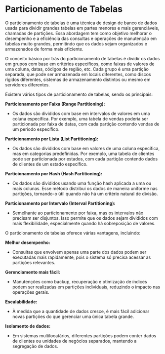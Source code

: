 # Particionamento de Tabelas


O particionamento de tabelas é uma técnica de design de banco de dados usada para dividir grandes tabelas em partes menores e mais gerenciáveis, chamadas de partições.
Essa abordagem tem como objetivo melhorar o desempenho e a eficiência das consultas e operações de manutenção em tabelas muito grandes, permitindo que os dados sejam
organizados e armazenados de forma mais eficiente.

O conceito básico por trás do particionamento de tabelas é dividir os dados em grupos com base em critérios específicos, como faixas de valores de uma coluna, datas,
códigos de região, etc. Cada grupo é uma partição separada, que pode ser armazenada em locais diferentes, como discos rígidos diferentes, sistemas de armazenamento
distintos ou mesmo em servidores diferentes.

Existem vários tipos de particionamento de tabelas, sendo os principais:

**Particionamento por Faixa (Range Partitioning):**
  - Os dados são divididos com base em intervalos de valores em uma coluna específica. Por exemplo, uma tabela de vendas poderia ser particionada por faixa de datas,
com cada partição contendo vendas de um período específico.

**Particionamento por Lista (List Partitioning):**
  - Os dados são divididos com base em valores de uma coluna específica, mas em categorias predefinidas. Por exemplo, uma tabela de clientes pode ser particionada por
estados, com cada partição contendo dados de clientes de um estado específico.

**Particionamento por Hash (Hash Partitioning):** 
  - Os dados são divididos usando uma função hash aplicada a uma ou mais colunas. Esse método distribui os dados de maneira uniforme nas partições, tornando-o
útil quando não há um critério natural de divisão.

**Particionamento por Intervalo (Interval Partitioning):**
  - Semelhante ao particionamento por faixa, mas os intervalos não precisam ser disjuntos. Isso permite que os dados sejam divididos com mais flexibilidade,
especialmente quando há sobreposição de valores.

O particionamento de tabelas oferece várias vantagens, incluindo:

**Melhor desempenho:** 
  - Consultas que envolvem apenas uma parte dos dados podem ser executadas mais rapidamente, pois o sistema só precisa acessar as partições relevantes.

**Gerenciamento mais fácil:** 
  - Manutenções como backup, recuperação e otimização de índices podem ser realizadas em partições individuais, reduzindo o impacto nas operações gerais.

**Escalabilidade:** 
  - À medida que a quantidade de dados cresce, é mais fácil adicionar novas partições do que gerenciar uma única tabela grande.

**Isolamento de dados:**
  - Em sistemas multilocatários, diferentes partições podem conter dados de clientes ou unidades de negócios separados, mantendo a segregação de dados.

